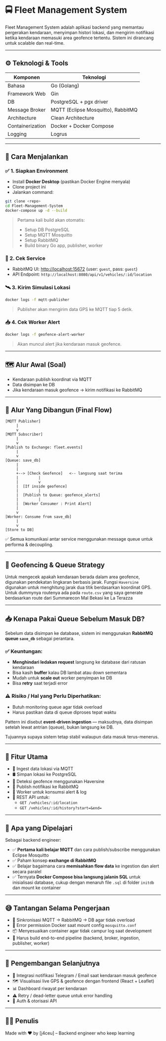 # 🚍 Fleet Management System

Fleet Management System adalah aplikasi backend yang memantau pergerakan kendaraan, menyimpan histori lokasi, dan mengirim notifikasi ketika kendaraan memasuki area geofence tertentu. Sistem ini dirancang untuk scalable dan real-time.

---

## ⚙️ Teknologi & Tools

| Komponen           | Teknologi                            |
|--------------------|---------------------------------------|
| Bahasa             | Go (Golang)                           |
| Framework Web      | Gin                                   |
| DB                 | PostgreSQL + pgx driver               |
| Message Broker     | MQTT (Eclipse Mosquitto), RabbitMQ    |
| Architecture       | Clean Architecture                    |
| Containerization   | Docker + Docker Compose               |
| Logging            | Logrus                                |

---

## 🔧 Cara Menjalankan 

### ✅ 1. Siapkan Environment
- Install **Docker Desktop** (pastikan Docker Engine menyala)
- Clone project ini
- Jalankan command:

```bash
git clone <repo>
cd Fleet-Management-System
docker-compose up -d --build
```

> Pertama kali build akan otomatis:
> - Setup DB PostgreSQL
> - Setup MQTT Mosquitto
> - Setup RabbitMQ
> - Build binary Go app, publisher, worker

### 🧪 2. Cek Service
- RabbitMQ UI: [http://localhost:15672](http://localhost:15672) (user: `guest`, pass: `guest`)
- API Endpoint: `http://localhost:8080/api/v1/vehicles/:id/location`

### 🛰️ 3. Kirim Simulasi Lokasi
```bash
docker logs -f mqtt-publisher
```
> Publisher akan mengirim data GPS ke MQTT tiap 5 detik.

### 📥 4. Cek Worker Alert
```bash
docker logs -f geofence-alert-worker
```
> Akan muncul alert jika kendaraan masuk geofence.

---

## 🗺️ Alur Awal (Soal)
- Kendaraan publish koordinat via MQTT
- Data disimpan ke DB
- Jika kendaraan masuk geofence → kirim notifikasi ke RabbitMQ

---

## 🔄 Alur Yang Dibangun (Final Flow)

```text
[MQTT Publisher]
     |
     v
[MQTT Subscriber]
     |
     v
[Publish to Exchange: fleet.events]
     |
     v
[Queue: save_db]
     | 
     | 
     +--> [Check Geofence]   <-- langsung saat terima
     |         |
     |         v
     |  [If inside geofence]
     |         |
     |  [Publish to Queue: geofence_alerts]
     |         | 
     |  [Worker Consumer : Print Alert]
     |
     v
[Worker: Consume from save_db]
     |
     v
[Store to DB]
```


✅ Semua komunikasi antar service menggunakan message queue untuk performa & decoupling.

---

## 📍 Geofencing & Queue Strategy

Untuk mengecek apakah kendaraan berada dalam area geofence, digunakan pendekatan lingkaran berbasis jarak. Fungsi `Haversine` digunakan untuk menghitung jarak dua titik berdasarkan koordinat GPS. Untuk dummynya routenya ada pada `route.csv` yang saya generate berdasarkan route dari Summarecon Mal Bekasi ke La Terazza

---

## 📥 Kenapa Pakai Queue Sebelum Masuk DB?

Sebelum data disimpan ke database, sistem ini menggunakan **RabbitMQ queue `save_db`** sebagai perantara.

### ✅ Keuntungan:
- **Menghindari ledakan request** langsung ke database dari ratusan kendaraan
- Bisa kasih **buffer** kalau DB lambat atau down sementara
- Mudah untuk **scale out** worker penyimpan ke DB
- Bisa **retry** saat terjadi error

### ⚠️ Risiko / Hal yang Perlu Diperhatikan:
- Butuh monitoring queue agar tidak overload
- Harus pastikan data di queue diproses tepat waktu

Pattern ini disebut **event-driven ingestion** — maksudnya, data disimpan setelah lewat antrian (queue), bukan langsung ke DB.

Tujuannya supaya sistem tetap stabil walaupun data masuk terus-menerus.

---

## 📌 Fitur Utama

- 🔄 Ingest data lokasi via MQTT
- 🛢️ Simpan lokasi ke PostgreSQL
- 📍 Deteksi geofence menggunakan Haversine
- 📡 Publish notifikasi ke RabbitMQ 
- 🔔 Worker untuk konsumsi alert & log
- 🧪 REST API untuk:
  - `GET /vehicles/:id/location`
  - `GET /vehicles/:id/history?start=&end=`

---

## 🧠 Apa yang Dipelajari

Sebagai backend engineer:

- ✅ **Pertama kali belajar MQTT** dan cara publish/subscribe menggunakan Eclipse Mosquitto
- ✅ Paham konsep **exchange di RabbitMQ**
- ✅ Belajar bagaimana cara **memisahkan flow data** ke ingestion dan alert secara paralel
- ✅ Ternyata **Docker Compose bisa langsung jalanin SQL** untuk inisialisasi database, cukup dengan menaruh file `.sql` di folder `initdb` dan mount ke container

---

## 😅 Tantangan Selama Pengerjaan

- 🔁 Sinkronisasi MQTT → RabbitMQ → DB agar tidak overload
- 🐳 Error permission Docker saat mount config `mosquitto.conf`
- 📦 Menyesuaikan container agar tidak campur log saat development
- 🧱 Harus build end-to-end pipeline (backend, broker, ingestion, publisher, worker)

---

## 🚀 Pengembangan Selanjutnya

- 📱 Integrasi notifikasi Telegram / Email saat kendaraan masuk geofence
- 🗺️ Visualisasi live GPS & geofence dengan frontend (React + Leaflet)
- 📊 Dashboard riwayat per kendaraan
- ⚠️ Retry / dead-letter queue untuk error handling
- 🔐 Auth & otorisasi API

---

## 👨‍💻 Penulis

Made with ❤️ by [j4ceu] – Backend engineer who keep learning

